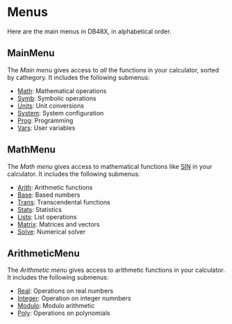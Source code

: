 # Menus

Here are the main menus in DB48X, in alphabetical order.


## MainMenu

The *Main menu* gives access to _all_ the functions in your calculator, sorted
by cathegory. It includes the following submenus:

* [Math](#MathMenu): Mathematical operations
* [Symb](#SymbolicMenu): Symbolic operations
* [Units](#UnitsMenu): Unit conversions
* [System](#SystemMenu): System configuration
* [Prog](#ProggramMenu): Programming
* [Vars](#VariablesMenu): User variables



## MathMenu

The *Math menu* gives access to mathematical functions like [SIN](#sin) in your
calculator. It includes the following submenus:

* [Arith](#ArithmeticMenu): Arithmetic functions
* [Base](#BaseMenu): Based numbers
* [Trans](#TranscendentalMenu): Transcendental functions
* [Stats](#StatisticsMenu): Statistics
* [Lists](#ListsMenu): List operations
* [Matrix](#MatrixMenu): Matrices and vectors
* [Solve](#SolverMenu): Numerical solver

## ArithmeticMenu

The *Arithmetic menu* gives access to arithmetic functions in your
calculator. It includes the following submenus:

* [Real](#RealMenu): Operations on real numbers
* [Integer](#IntegerMenu): Operation on integer numnbers
* [Modulo](#ModuloMenu): Modulo arithmetic
* [Poly](#PolynomialsMenu): Operations on polynomials
